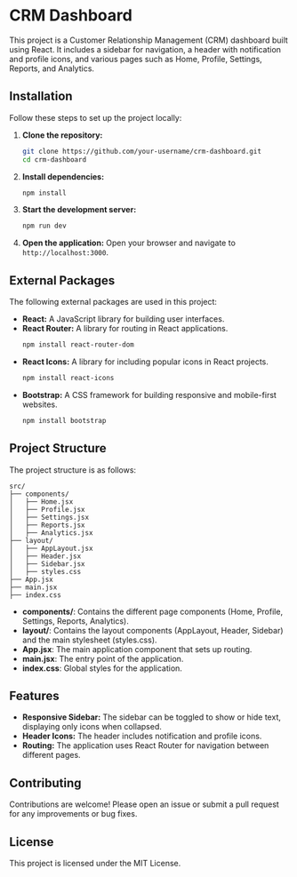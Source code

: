 # CRM Dashboard

This project is a Customer Relationship Management (CRM) dashboard built using React. It includes a sidebar for navigation, a header with notification and profile icons, and various pages such as Home, Profile, Settings, Reports, and Analytics.

## Installation

Follow these steps to set up the project locally:

1. **Clone the repository:**
   ```bash
   git clone https://github.com/your-username/crm-dashboard.git
   cd crm-dashboard
   ```

2. **Install dependencies:**
   ```bash
   npm install
   ```

3. **Start the development server:**
   ```bash
   npm run dev
   ```

4. **Open the application:**
   Open your browser and navigate to `http://localhost:3000`.

## External Packages

The following external packages are used in this project:

- **React:** A JavaScript library for building user interfaces.
- **React Router:** A library for routing in React applications.
  ```bash
  npm install react-router-dom
  ```
- **React Icons:** A library for including popular icons in React projects.
  ```bash
  npm install react-icons
  ```
- **Bootstrap:** A CSS framework for building responsive and mobile-first websites.
  ```bash
  npm install bootstrap
  ```

## Project Structure

The project structure is as follows:

```
src/
├── components/
│   ├── Home.jsx
│   ├── Profile.jsx
│   ├── Settings.jsx
│   ├── Reports.jsx
│   ├── Analytics.jsx
├── layout/
│   ├── AppLayout.jsx
│   ├── Header.jsx
│   ├── Sidebar.jsx
│   ├── styles.css
├── App.jsx
├── main.jsx
├── index.css
```

- **components/**: Contains the different page components (Home, Profile, Settings, Reports, Analytics).
- **layout/**: Contains the layout components (AppLayout, Header, Sidebar) and the main stylesheet (styles.css).
- **App.jsx**: The main application component that sets up routing.
- **main.jsx**: The entry point of the application.
- **index.css**: Global styles for the application.

## Features

- **Responsive Sidebar:** The sidebar can be toggled to show or hide text, displaying only icons when collapsed.
- **Header Icons:** The header includes notification and profile icons.
- **Routing:** The application uses React Router for navigation between different pages.

## Contributing

Contributions are welcome! Please open an issue or submit a pull request for any improvements or bug fixes.

## License

This project is licensed under the MIT License.
